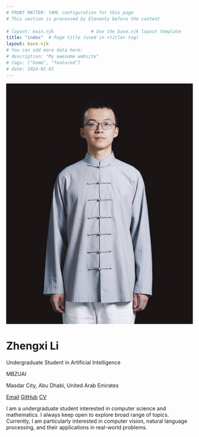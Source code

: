 ```yaml
---
# FRONT MATTER: YAML configuration for this page
# This section is processed by Eleventy before the content

# layout: main.njk              # Use the base.njk layout template
title: "index"  # Page title (used in <title> tag)
layout: base.njk
# You can add more data here:
# description: "My awesome website"
# tags: ["home", "featured"]
# date: 2024-01-01
---
```


<!-- MARKDOWN CONTENT: This gets processed and inserted into {{ content }} -->
<!-- Markdown is converted to HTML, then injected into the layout -->

<div class="profile-section">
    <div class="profile-image">
        <img src="./images/portrait.jpg" alt="Zhengxi Li">
    </div>
    <div class="profile-content">
        <h1>Zhengxi Li</h1>
        <p class="title">Undergraduate Student in Artificial Intelligence</p>
        <p class="affiliation">MBZUAI</p>
        <p class="affiliation">Masdar City, Abu Dhabi, United Arab Emirates<p>
        <div class="contact-links">
            <a href="zhengxi.li@mbzuai.ac.ae">Email</a>
            <a href="https://github.com/Lizhengxi25">GitHub</a>
            <a href="/cv.pdf">CV</a>
        </div>
        <div class="bio">
            <p>
                I am a undergraduate student interested in computer science and mathematics. 
                I always keep open to explore broad range of topics. 
                Currently, I am particularly interested in computer vision, natural language processing, and their 
                applications in real-world problems.
            </p>
        </div>
    </div>
</div>
<!-- <div class="research-interests">
    <h3>Potential Research Interests</h2>
    <ul>
        <li>Machine Learning</li>
        <li>Natural Language Processing</li>
        <li>Computer Vision</li>
        <li>Deep Learning</li>
    </ul>
</div> -->
